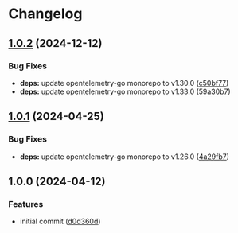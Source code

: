 # Changelog

## [1.0.2](https://github.com/patrickjmcd/go-tracing/compare/v1.0.1...v1.0.2) (2024-12-12)


### Bug Fixes

* **deps:** update opentelemetry-go monorepo to v1.30.0 ([c50bf77](https://github.com/patrickjmcd/go-tracing/commit/c50bf77be6dd599fde7615564c149d4cdd985dfa))
* **deps:** update opentelemetry-go monorepo to v1.33.0 ([59a30b7](https://github.com/patrickjmcd/go-tracing/commit/59a30b7c886a29b3227f1f91301752e7a8a734b5))

## [1.0.1](https://github.com/patrickjmcd/go-tracing/compare/v1.0.0...v1.0.1) (2024-04-25)


### Bug Fixes

* **deps:** update opentelemetry-go monorepo to v1.26.0 ([4a29fb7](https://github.com/patrickjmcd/go-tracing/commit/4a29fb733c2c878449f2e7d4ec3130c75e6337eb))

## 1.0.0 (2024-04-12)


### Features

* initial commit ([d0d360d](https://github.com/patrickjmcd/go-tracing/commit/d0d360dc380652b221b157185e06be399cf20af6))
